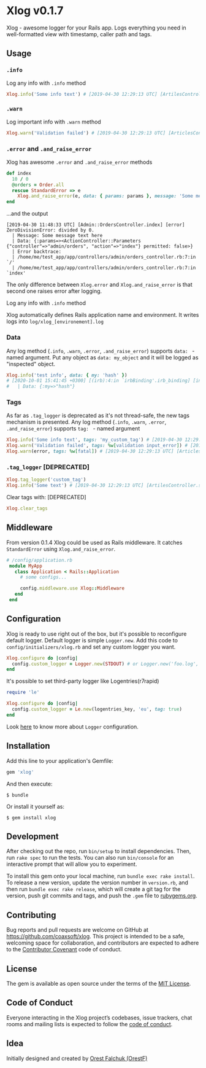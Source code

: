 # Xlog v0.1.7

Xlog - awesome logger for your Rails app. Logs everything you need in well-formatted view with timestamp, caller path and tags.

## Usage

### `.info`

Log any info with `.info` method

```ruby
Xlog.info('Some info text') # [2019-04-30 12:29:13 UTC] [ArtilesController.show] [info] Message: Some info text
```


### `.warn`

Log important info with `.warn` method

```ruby
Xlog.warn('Validation failed') # [2019-04-30 12:29:13 UTC] [ArticlesController.update] [warn] Message: Validation failed
```

### `.error` and `.and_raise_error`

Xlog has awesome `.error` and `.and_raise_error` methods

```ruby
def index
  10 / 0  
  @orders = Order.all  
  rescue StandardError => e
    Xlog.and_raise_error(e, data: { params: params }, message: 'Some message text here')
end
```

...and the output

```
[2019-04-30 11:48:33 UTC] [Admin::OrdersController.index] [error] ZeroDivisionError: divided by 0. 
  | Message: Some message text here
  | Data: {:params=><ActionController::Parameters {"controller"=>"admin/orders", "action"=>"index"} permitted: false>} 
  | Error backtrace: 
  | /home/me/test_app/app/controllers/admin/orders_controller.rb:7:in `/'
  | /home/me/test_app/app/controllers/admin/orders_controller.rb:7:in `index'
```

The only difference between `Xlog.error` and `Xlog.and_raise_error` is that second one raises error after logging.

Log any info with `.info` method

Xlog automatically defines Rails application name and environment.
It writes logs into `log/xlog_[environement].log`

### Data

Any log method (`.info`, `.warn`, `.error`, `.and_raise_error`) supports `data: ` - named argument. Put any object as `data: my_object`
and it will be logged as "inspected" object.


```ruby
Xlog.info('test info', data: { my: 'hash' })
# [2020-10-01 15:41:45 +0300] [(irb):4:in `irbBinding'.irb_binding] [info] Message: test info
#   | Data: {:my=>"hash"}

```

### Tags

As far as `.tag_logger` is deprecated as it's not thread-safe, the new tags mechanism is presented.
Any log method (`.info`, `.warn`, `.error`, `.and_raise_error`) supports `tag: ` - named argument

```ruby
Xlog.info('Some info text', tags: 'my_custom_tag') # [2019-04-30 12:29:13 UTC] [ArtilesController.show] [info] [my_custom_tag] Message: Some info text
Xlog.warn('Validation failed', tags: %w[validation input_error]) # [2019-04-30 12:29:13 UTC] [ArticlesController.update] [warn] [validation] [input_error] Message: Validation failed
Xlog.warn(error, tags: %w[fatal]) # [2019-04-30 12:29:13 UTC] [ArticlesController.update] [error] [fatal] Message: Zero division error
```


### `.tag_logger` [DEPRECATED]

```ruby
Xlog.tag_logger('custom_tag')
Xlog.info('Some text') # [2019-04-30 12:29:13 UTC] [ArtilesController.show] [info] [custom_tag] Message: Some info text
```

Clear tags with: [DEPRECATED]

```ruby
Xlog.clear_tags
```

## Middleware

From version 0.1.4 Xlog could be used as Rails middleware. It catches `StandardError` using `Xlog.and_raise_error`.

```ruby
# /config/application.rb
 module MyApp
   class Application < Rails::Application
     # some configs...

     config.middleware.use Xlog::Middleware
   end
 end
```

## Configuration

Xlog is ready to use right out of the box, but it's possible to reconfigure default logger. Default logger is simple `Logger.new`. Add this code to `config/initializers/xlog.rb` and set any custom logger you want.

```ruby
Xlog.configure do |config|
  config.custom_logger = Logger.new(STDOUT) # or Logger.new('foo.log', 10, 1024000) or any other
end
```

It's possible to set third-party logger like Logentries(r7rapid)

```ruby
require 'le'

Xlog.configure do |config|
  config.custom_logger = Le.new(logentries_key, 'eu', tag: true)
end
```

Look [here](https://ruby-doc.org/stdlib-2.4.0/libdoc/logger/rdoc/Logger.html) to know more about `Logger` configuration.

## Installation

Add this line to your application's Gemfile:

```ruby
gem 'xlog'
```

And then execute:

    $ bundle

Or install it yourself as:

    $ gem install xlog

## Development

After checking out the repo, run `bin/setup` to install dependencies. Then, run `rake spec` to run the tests. You can also run `bin/console` for an interactive prompt that will allow you to experiment.

To install this gem onto your local machine, run `bundle exec rake install`. To release a new version, update the version number in `version.rb`, and then run `bundle exec rake release`, which will create a git tag for the version, push git commits and tags, and push the `.gem` file to [rubygems.org](https://rubygems.org).

## Contributing

Bug reports and pull requests are welcome on GitHub at https://github.com/coaxsoft/xlog. This project is intended to be a safe, welcoming space for collaboration, and contributors are expected to adhere to the [Contributor Covenant](http://contributor-covenant.org) code of conduct.

## License

The gem is available as open source under the terms of the [MIT License](https://opensource.org/licenses/MIT).

## Code of Conduct

Everyone interacting in the Xlog project’s codebases, issue trackers, chat rooms and mailing lists is expected to follow the [code of conduct](https://github.com/coaxsoft/xlog/blob/master/CODE_OF_CONDUCT.md).

## Idea
Initially designed and created by [Orest Falchuk (OrestF)](https://github.com/OrestF)
